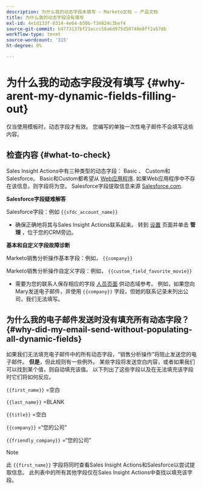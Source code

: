 ```yaml
---
description: 为什么我的动态字段未填写 — Marketo文档 — 产品文档
title: 为什么我的动态字段没有填写
exl-id: 4e1d133f-8314-4e64-b50b-f3e824c3bef4
source-git-commit: b4773137bf21eccc58a6d975d50748e8ff2a57db
workflow-type: tm+mt
source-wordcount: '315'
ht-degree: 0%

---
```


# 为什么我的动态字段没有填写 {#why-arent-my-dynamic-fields-filling-out}

仅当使用模板时，动态字段才有效。 您编写的单独一次性电子邮件不会填写这些内容。

## 检查内容 {#what-to-check}

Sales Insight Actions中有三种类型的动态字段： Basic 、 Custom和Salesforce。 Basic和Custom都希望从 [Web应用程序](https://toutapp.com/login). 如果Web应用程序中不存在该信息，则字段将为空。 Salesforce字段提取信息来源 [Salesforce.com](https://salesforce.com).

**Salesforce字段疑难解答**

Salesforce字段：例如 `{{sfdc_account_name}}`

* 确保正确地将其与Sales Insight Actions联系起来。 转到 [设置](https://toutapp.com/login) 页面并单击 **管理** ，位于您的CRM旁边。

**基本和自定义字段故障诊断**

Marketo销售分析操作基本字段：例如， `{{company}}`

Marketo销售分析操作自定义字段：例如， `{{custom_field_favorite_movie}}`

* 需要为您的联系人保存相应的字段 [人员页面](https://toutapp.com/next#relationships) 供动态域参考。 例如，如果您向Mary发送电子邮件，并使用 `{{company}}` 字段，但她的联系记录未列出公司，我们无法填写。

## 为什么我的电子邮件发送时没有填充所有动态字段？ {#why-did-my-email-send-without-populating-all-dynamic-fields}

如果我们无法填充电子邮件中的所有动态字段，“销售分析操作”将阻止发送您的电子邮件。 **但是**，但此规则有一些例外。 某些字段将发送空白内容，或者如果我们可以找到某个值，则自动填充该值。 以下列出了这些字段以及在无法填充该字段时它们将如何反应。

`{{first_name}}` =空白

`{{last_name}}` =BLANK

`{{title}}` =空白

`{{company}}` =“您的公司”

`{{friendly_company}}` =“您的公司”

>[!NOTE]
>
>此 `{{first_name}}` 字段将同时查看Sales Insight Actions和Salesforce以尝试提取信息。 此列表中的所有其他字段仅在Sales Insight Actions中查找以填充该字段。
